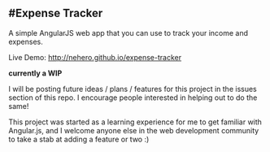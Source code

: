 #Expense Tracker
---

A simple AngularJS web app that you can use to track your income and expenses. 

Live Demo: http://nehero.github.io/expense-tracker

**currently a WIP**

I will be posting future ideas / plans / features for this project in the issues section of this repo. I encourage people interested in helping out to do the same!

This project was started as a learning experience for me to get familiar with Angular.js, and I welcome anyone else in the web development community to take a stab at adding a feature or two :)